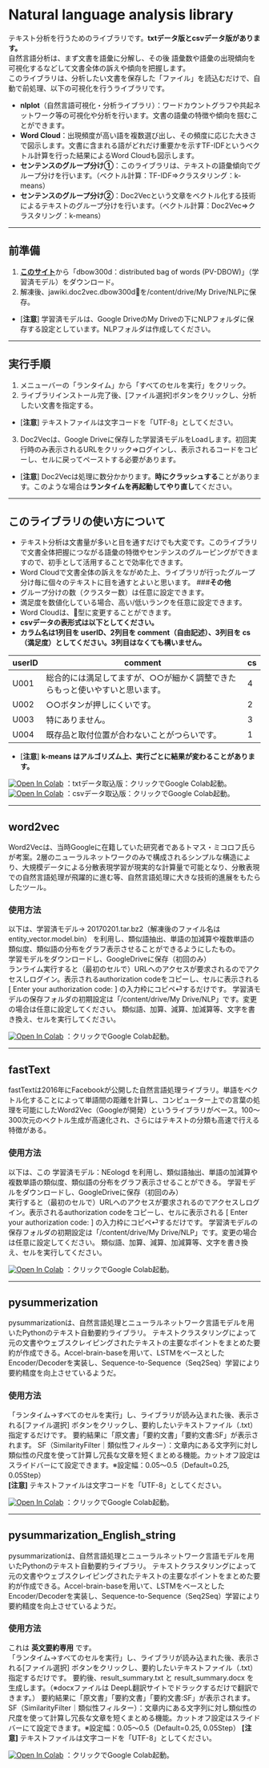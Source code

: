 # **Natural language analysis library**
テキスト分析を行うためのライブラリです。**txtデータ版とcsvデータ版があります。**\
自然言語分析は、まず文書を語彙に分解し、その後 語彙数や語彙の出現傾向を可視化するなどして文書全体の訴えや傾向を把握します。\
このライブラリは、分析したい文書を保存した「ファイル」を読込むだけで、自動で前処理、以下の可視化を行うライブラリです。

- **nlplot**（自然言語可視化・分析ライブラリ）：ワードカウントグラフや共起ネットワーク等の可視化や分析を行います。文書の語彙の特徴や傾向を掴むことができます。
- **Word Cloud**：出現頻度が高い語を複数選び出し、その頻度に応じた大きさで図示します。文書に含まれる語がどれだけ重要かを示すTF-IDFというベクトル計算を行った結果によるWord Cloudも図示します。
- **センテンスのグループ分け①**：このライブラリは、テキストの語彙傾向でグループ分けを行います。（ベクトル計算：TF-IDF⇒クラスタリング：k-means）
- **センテンスのグループ分け②**：Doc2Vecという文章をベクトル化する技術によるテキストのグループ分けを行います。（ベクトル計算：Doc2Vec⇒クラスタリング：k-means）

***
## **前準備**
1. [**このサイト**](https://yag-ays.github.io)から「dbow300d：distributed bag of words (PV-DBOW)」（学習済モデル）をダウンロード。
2. 解凍後、jawiki.doc2vec.dbow300d📂を/content/drive/My Drive/NLPに保存。
- [**注意**] 学習済モデルは、Google DriveのMy Driveの下にNLPフォルダに保存する設定としています。NLPフォルダは作成してください。
***
## **実行手順**
1. メニューバーの「ランタイム」から「すべてのセルを実行」をクリック。
2. ライブラリインストール完了後、[ファイル選択]ボタンをクリックし、分析したい文書を指定する。
- [**注意**] テキストファイルは文字コードを「UTF-8」としてください。
3. Doc2Vecは、Google Driveに保存した学習済モデルをLoadします。初回実行時のみ表示されるURLをクリック⇒ログインし、表示されるコードをコピーし、セルに戻ってペーストする必要があります。
- [**注意**] Doc2Vecは処理に数分かかります。**時にクラッシュする**ことがあります。このような場合は**ランタイムを再起動してやり直し**てください。
***
## **このライブラリの使い方について**
- テキスト分析は文書量が多いと目を通すだけでも大変です。このライブラリで文書全体把握につながる語彙の特徴やセンテンスのグルーピングができますので、初手として活用することで効率化できます。
- Word Cloudで文書全体の訴えをながめた上、ライブラリが行ったグループ分け毎に個々のテキストに目を通すとよいと思います。
###**その他**
- グループ分けの数（クラスター数）は任意に設定できます。
- 満足度を数値化している場合、高い/低いランクを任意に設定できます。
- Word Cloudは、🍩型に変更することができます。
- **csvデータの表形式は以下としてください。**
- **カラム名は1列目を userID、2列目を comment（自由記述）、3列目を cs（満足度）としてください。3列目はなくても構いません。**

|userID|comment|cs|
|---|---|---|
|U001  |総合的には満足してますが、○○が細かく調整できたらもっと使いやすいと思います。|4  |
|U002  |○○ボタンが押しにくいです。|2  |
|U003  |特にありません。|3  |
|U004  |既存品と取付位置が合わないことがつらいです。|1  |
- [**注意**] **k-means はアルゴリズム上、実行ごとに結果が変わることがあります。**

[![Open In Colab](https://colab.research.google.com/assets/colab-badge.svg)](https://colab.research.google.com/github/hima2b4/Natural-language-processing/blob/main/Natural_language_analysis_library_for_txt_v1.ipynb)
：txtデータ取込版：クリックでGoogle Colab起動。\
[![Open In Colab](https://colab.research.google.com/assets/colab-badge.svg)](https://colab.research.google.com/github/hima2b4/Natural-language-processing/blob/main/Natural_language_analysis_library_for_csv_v1.ipynb)
：csvデータ取込版：クリックでGoogle Colab起動。

---
## word2vec
Word2Vecは、当時Googleに在籍していた研究者であるトマス・ミコロフ氏らが考案。2層のニューラルネットワークのみで構成されるシンプルな構造により、大規模データによる分散表現学習が現実的な計算量で可能となり、分散表現での自然言語処理が飛躍的に進む等、自然言語処理に大きな技術的進展をもたらしたツール。
### 使用方法
以下は、学習済モデル→ 20170201.tar.bz2（解凍後のファイル名はentity_vector.model.bin） を利用し、類似語抽出、単語の加減算や複数単語の類似度、類似語の分布をグラフ表示させることができるようにしたもの。\
学習モデルをダウンロードし、GoogleDriveに保存（初回のみ）\
ランライム実行すると（最初のセルで）URLへのアクセスが要求されるのでアクセスしログイン。表示されるauthorization codeをコピーし、セルに表示される [ Enter your authorization code: ] の入力枠にコピペ⏎するだけです。
学習済モデルの保存フォルダの初期設定は「/content/drive/My Drive/NLP」です。変更の場合は任意に設定してください。
類似語、加算、減算、加減算等、文字を書き換え、セルを実行してください。

[![Open In Colab](https://colab.research.google.com/assets/colab-badge.svg)](https://colab.research.google.com/github/hima2b4/Natural-language-processing/blob/main/word2vec.ipynb)
：クリックでGoogle Colab起動。

---
## fastText
fastTextは2016年にFacebookが公開した自然言語処理ライブラリ。単語をベクトル化することによって単語間の距離を計算し、コンピューター上での言葉の処理を可能にしたWord2Vec（Googleが開発）というライブラリがベース。100～300次元のベクトル生成が高速化され、さらにはテキストの分類も高速で行える特徴がある。
### 使用方法
以下は、この 学習済モデル：NEologd を利用し、類似語抽出、単語の加減算や複数単語の類似度、類似語の分布をグラフ表示させることができる。
学習モデルをダウンロードし、GoogleDriveに保存（初回のみ）\
実行すると（最初のセルで）URLへのアクセスが要求されるのでアクセスしログイン。表示されるauthorization codeをコピーし、セルに表示される [ Enter your authorization code: ] の入力枠にコピペ⏎するだけです。
学習済モデルの保存フォルダの初期設定は「/content/drive/My Drive/NLP」です。変更の場合は任意に設定してください。
類似語、加算、減算、加減算等、文字を書き換え、セルを実行してください。

[![Open In Colab](https://colab.research.google.com/assets/colab-badge.svg)](https://colab.research.google.com/github/hima2b4/Natural-language-processing/blob/main/fastText.ipynb)
：クリックでGoogle Colab起動。

---
## pysummerization
pysummarizationは、自然言語処理とニューラルネットワーク言語モデルを用いたPythonのテキスト自動要約ライブラリ。
テキストクラスタリングによって元の文書やウェブスクレイピングされたテキストの主要なポイントをまとめた要約が作成できる。Accel-brain-baseを用いて、LSTMをベースとしたEncoder/Decoderを実装し、Sequence-to-Sequence（Seq2Seq）学習により要約精度を向上させているようだ。
### 使用方法
「ランタイム→すべてのセルを実行」し、ライブラリが読み込まれた後、表示される[ファイル選択] ボタンをクリックし、要約したいテキストファイル（.txt）指定するだけです。
要約結果に「原文書」「要約文書」「要約文書:SF」が表示されます。
SF（SimilarityFilter｜類似性フィルター）：文章内にある文字列に対し類似性の尺度を使って計算し冗長な文章を短くまとめる機能。カットオフ設定はスライドバーにて設定できます。※設定幅：0.05～0.5（Default=0.25, 0.05Step）\
**[注意]** テキストファイルは文字コードを「UTF-8」としてください。

[![Open In Colab](https://colab.research.google.com/assets/colab-badge.svg)](https://colab.research.google.com/github/hima2b4/Natural-language-processing/blob/main/pysummarization.ipynb)
：クリックでGoogle Colab起動。

---
## pysummarization‗English‗string
pysummarizationは、自然言語処理とニューラルネットワーク言語モデルを用いたPythonのテキスト自動要約ライブラリ。
テキストクラスタリングによって元の文書やウェブスクレイピングされたテキストの主要なポイントをまとめた要約が作成できる。Accel-brain-baseを用いて、LSTMをベースとしたEncoder/Decoderを実装し、Sequence-to-Sequence（Seq2Seq）学習により要約精度を向上させているようだ。
### 使用方法
これは **英文要約専用** です。\
「ランタイム→すべてのセルを実行」し、ライブラリが読み込まれた後、表示される[ファイル選択] ボタンをクリックし、要約したいテキストファイル（.txt）指定するだけです。
要約後、result_summary.txt と result_summary.docx を生成します。（※docxファイルは DeepL翻訳サイトでドラックするだけで翻訳できます。）
要約結果に「原文書」「要約文書」「要約文書:SF」が表示されます。
SF（SimilarityFilter｜類似性フィルター）：文章内にある文字列に対し類似性の尺度を使って計算し冗長な文章を短くまとめる機能。カットオフ設定はスライドバーにて設定できます。※設定幅：0.05～0.5（Default=0.25, 0.05Step）
**[注意]** テキストファイルは文字コードを「UTF-8」としてください。

[![Open In Colab](https://colab.research.google.com/assets/colab-badge.svg)](https://colab.research.google.com/github/hima2b4/Natural-language-processing/blob/main/pysummarization‗English‗string.ipynb)
：クリックでGoogle Colab起動。

